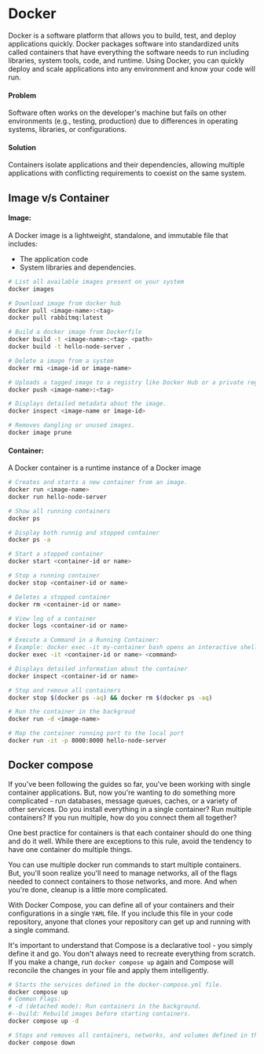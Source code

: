 # Docker
Docker is a software platform that allows you to build, test, and deploy applications quickly. Docker packages software into standardized units called containers that have everything the software needs to run including libraries, system tools, code, and runtime. Using Docker, you can quickly deploy and scale applications into any environment and know your code will run.

#### Problem
Software often works on the developer's machine but fails on other environments (e.g., testing, production) due to differences in operating systems, libraries, or configurations.
#### Solution
Containers isolate applications and their dependencies, allowing multiple applications with conflicting requirements to coexist on the same system.

## Image v/s Container
#### Image:
A Docker image is a lightweight, standalone, and immutable file that includes: 
- The application code
- System libraries and dependencies.
```bash
# List all available images present on your system
docker images

# Download image from docker hub
docker pull <image-name>:<tag>
docker pull rabbitmq:latest

# Build a docker image from Dockerfile
docker build -t <image-name>:<tag> <path>
docker build -t hello-node-server .

# Delete a image from a system
docker rmi <image-id or image-name>

# Uploads a tagged image to a registry like Docker Hub or a private registry.
docker push <image-name>:<tag>

# Displays detailed metadata about the image.
docker inspect <image-name or image-id>

# Removes dangling or unused images.
docker image prune
```

#### Container:
A Docker container is a runtime instance of a Docker image
```bash
# Creates and starts a new container from an image.
docker run <image-name>
docker run hello-node-server

# Show all running containers
docker ps

# Display both runnig and stopped container
docker ps -a

# Start a stopped container
docker start <container-id or name>

# Stop a running container
docker stop <container-id or name>

# Deletes a stopped container
docker rm <container-id or name>

# View log of a container
docker logs <container-id or name>

# Execute a Command in a Running Container:
# Example: docker exec -it my-container bash opens an interactive shell inside the container.
docker exec -it <container-id or name> <command>

# Displays detailed information about the container
docker inspect <container-id or name>

# Stop and remove all containers
docker stop $(docker ps -aq) && docker rm $(docker ps -aq)

# Run the container in the backgroud
docker run -d <image-name>

# Map the container running port to the local port
docker run -it -p 8000:8000 hello-node-server
```

## Docker compose
If you've been following the guides so far, you've been working with single container applications. But, now you're wanting to do something more complicated - run databases, message queues, caches, or a variety of other services. Do you install everything in a single container? Run multiple containers? If you run multiple, how do you connect them all together?

One best practice for containers is that each container should do one thing and do it well. While there are exceptions to this rule, avoid the tendency to have one container do multiple things.

You can use multiple docker run commands to start multiple containers. But, you'll soon realize you'll need to manage networks, all of the flags needed to connect containers to those networks, and more. And when you're done, cleanup is a little more complicated.

With Docker Compose, you can define all of your containers and their configurations in a single `YAML` file. If you include this file in your code repository, anyone that clones your repository can get up and running with a single command.

It's important to understand that Compose is a declarative tool - you simply define it and go. You don't always need to recreate everything from scratch. If you make a change, run `docker compose up` again and Compose will reconcile the changes in your file and apply them intelligently.

```bash
# Starts the services defined in the docker-compose.yml file.
docker compose up
# Common Flags:
# -d (detached mode): Run containers in the background.
#--build: Rebuild images before starting containers.
docker compose up -d

# Stops and removes all containers, networks, and volumes defined in the docker-compose.yml file.
docker compose down
```